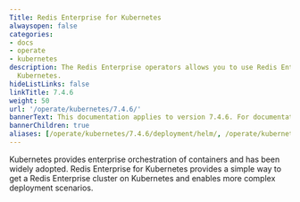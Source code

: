 ```yaml
---
Title: Redis Enterprise for Kubernetes
alwaysopen: false
categories:
- docs
- operate
- kubernetes
description: The Redis Enterprise operators allows you to use Redis Enterprise for
  Kubernetes.
hideListLinks: false
linkTitle: 7.4.6
weight: 50
url: '/operate/kubernetes/7.4.6/'
bannerText: This documentation applies to version 7.4.6. For documentation on the latest version, see [redis.io/docs/latest/operate/kubernetes/](https://redis.io/docs/latest/operate/kubernetes/).
bannerChildren: true
aliases: [/operate/kubernetes/7.4.6/deployment/helm/, /operate/kubernetes/7.4.6/security/allow-resource-adjustment/]
---
```


Kubernetes provides enterprise orchestration of containers and has been widely adopted. Redis Enterprise for Kubernetes provides a simple way to get a Redis Enterprise cluster on Kubernetes and enables more complex deployment scenarios.

